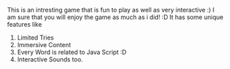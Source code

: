 This is an intresting game that is fun to play as well as very interactive :)
I am sure that you will enjoy the game as much as i did! :D
It has some unique features like
1. Limited Tries
2. Immersive Content
3. Every Word is related to Java Script :D
4. Interactive Sounds too.
